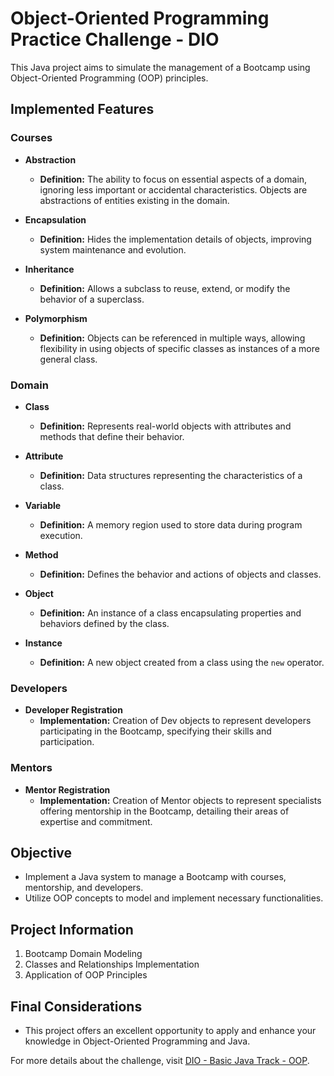 # Object-Oriented Programming Practice Challenge - DIO

This Java project aims to simulate the management of a Bootcamp using Object-Oriented Programming (OOP) principles.

## Implemented Features

### Courses

- **Abstraction**
  - **Definition:** The ability to focus on essential aspects of a domain, ignoring less important or accidental characteristics. Objects are abstractions of entities existing in the domain.

- **Encapsulation**
  - **Definition:** Hides the implementation details of objects, improving system maintenance and evolution.

- **Inheritance**
  - **Definition:** Allows a subclass to reuse, extend, or modify the behavior of a superclass.

- **Polymorphism**
  - **Definition:** Objects can be referenced in multiple ways, allowing flexibility in using objects of specific classes as instances of a more general class.

### Domain

- **Class**
  - **Definition:** Represents real-world objects with attributes and methods that define their behavior.

- **Attribute**
  - **Definition:** Data structures representing the characteristics of a class.

- **Variable**
  - **Definition:** A memory region used to store data during program execution.

- **Method**
  - **Definition:** Defines the behavior and actions of objects and classes.

- **Object**
  - **Definition:** An instance of a class encapsulating properties and behaviors defined by the class.

- **Instance**
  - **Definition:** A new object created from a class using the `new` operator.

### Developers

- **Developer Registration**
  - **Implementation:** Creation of Dev objects to represent developers participating in the Bootcamp, specifying their skills and participation.

### Mentors

- **Mentor Registration**
  - **Implementation:** Creation of Mentor objects to represent specialists offering mentorship in the Bootcamp, detailing their areas of expertise and commitment.

## Objective

- Implement a Java system to manage a Bootcamp with courses, mentorship, and developers.
- Utilize OOP concepts to model and implement necessary functionalities.

## Project Information

1. Bootcamp Domain Modeling
2. Classes and Relationships Implementation
3. Application of OOP Principles

## Final Considerations

- This project offers an excellent opportunity to apply and enhance your knowledge in Object-Oriented Programming and Java.

For more details about the challenge, visit [DIO - Basic Java Track - OOP](https://github.com/cami-la/desafio-poo-dio).
